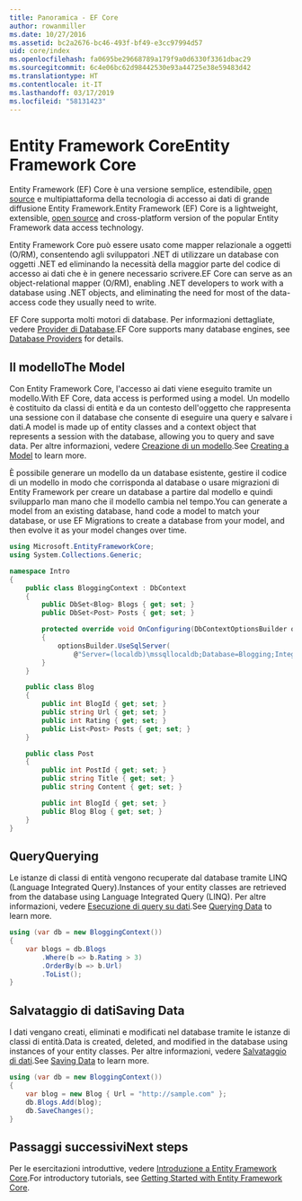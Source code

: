 ```yaml
---
title: Panoramica - EF Core
author: rowanmiller
ms.date: 10/27/2016
ms.assetid: bc2a2676-bc46-493f-bf49-e3cc97994d57
uid: core/index
ms.openlocfilehash: fa0695be29668789a179f9a0d6330f3361dbac29
ms.sourcegitcommit: 6c4e06bc62d98442530e93a44725e38e59483d42
ms.translationtype: HT
ms.contentlocale: it-IT
ms.lasthandoff: 03/17/2019
ms.locfileid: "58131423"
---
```

# <a name="entity-framework-core"></a><span data-ttu-id="20b0c-102">Entity Framework Core</span><span class="sxs-lookup"><span data-stu-id="20b0c-102">Entity Framework Core</span></span>

<span data-ttu-id="20b0c-103">Entity Framework (EF) Core è una versione semplice, estendibile, [open source](https://github.com/aspnet/EntityFrameworkCore) e multipiattaforma della tecnologia di accesso ai dati di grande diffusione Entity Framework.</span><span class="sxs-lookup"><span data-stu-id="20b0c-103">Entity Framework (EF) Core is a lightweight, extensible, [open source](https://github.com/aspnet/EntityFrameworkCore) and cross-platform version of the popular Entity Framework data access technology.</span></span>

<span data-ttu-id="20b0c-104">Entity Framework Core può essere usato come mapper relazionale a oggetti (O/RM), consentendo agli sviluppatori .NET di utilizzare un database con oggetti .NET ed eliminando la necessità della maggior parte del codice di accesso ai dati che è in genere necessario scrivere.</span><span class="sxs-lookup"><span data-stu-id="20b0c-104">EF Core can serve as an object-relational mapper (O/RM), enabling .NET developers to work with a database using .NET objects, and eliminating the need for most of the data-access code they usually need to write.</span></span>

<span data-ttu-id="20b0c-105">EF Core supporta molti motori di database. Per informazioni dettagliate, vedere [Provider di Database](providers/index.md).</span><span class="sxs-lookup"><span data-stu-id="20b0c-105">EF Core supports many database engines, see [Database Providers](providers/index.md) for details.</span></span>

## <a name="the-model"></a><span data-ttu-id="20b0c-106">Il modello</span><span class="sxs-lookup"><span data-stu-id="20b0c-106">The Model</span></span>

<span data-ttu-id="20b0c-107">Con Entity Framework Core, l'accesso ai dati viene eseguito tramite un modello.</span><span class="sxs-lookup"><span data-stu-id="20b0c-107">With EF Core, data access is performed using a model.</span></span> <span data-ttu-id="20b0c-108">Un modello è costituito da classi di entità e da un contesto dell'oggetto che rappresenta una sessione con il database che consente di eseguire una query e salvare i dati.</span><span class="sxs-lookup"><span data-stu-id="20b0c-108">A model is made up of entity classes and a context object that represents a session with the database, allowing you to query and save data.</span></span> <span data-ttu-id="20b0c-109">Per altre informazioni, vedere [Creazione di un modello](modeling/index.md).</span><span class="sxs-lookup"><span data-stu-id="20b0c-109">See [Creating a Model](modeling/index.md) to learn more.</span></span>

<span data-ttu-id="20b0c-110">È possibile generare un modello da un database esistente, gestire il codice di un modello in modo che corrisponda al database o usare migrazioni di Entity Framework per creare un database a partire dal modello e quindi svilupparlo man mano che il modello cambia nel tempo.</span><span class="sxs-lookup"><span data-stu-id="20b0c-110">You can generate a model from an existing database, hand code a model to match your database, or use EF Migrations to create a database from your model, and then evolve it as your model changes over time.</span></span>

``` csharp
using Microsoft.EntityFrameworkCore;
using System.Collections.Generic;

namespace Intro
{
    public class BloggingContext : DbContext
    {
        public DbSet<Blog> Blogs { get; set; }
        public DbSet<Post> Posts { get; set; }

        protected override void OnConfiguring(DbContextOptionsBuilder optionsBuilder)
        {
            optionsBuilder.UseSqlServer(
                @"Server=(localdb)\mssqllocaldb;Database=Blogging;Integrated Security=True");
        }
    }

    public class Blog
    {
        public int BlogId { get; set; }
        public string Url { get; set; }
        public int Rating { get; set; }
        public List<Post> Posts { get; set; }
    }

    public class Post
    {
        public int PostId { get; set; }
        public string Title { get; set; }
        public string Content { get; set; }

        public int BlogId { get; set; }
        public Blog Blog { get; set; }
    }
}
```

## <a name="querying"></a><span data-ttu-id="20b0c-111">Query</span><span class="sxs-lookup"><span data-stu-id="20b0c-111">Querying</span></span>

<span data-ttu-id="20b0c-112">Le istanze di classi di entità vengono recuperate dal database tramite LINQ (Language Integrated Query).</span><span class="sxs-lookup"><span data-stu-id="20b0c-112">Instances of your entity classes are retrieved from the database using Language Integrated Query (LINQ).</span></span> <span data-ttu-id="20b0c-113">Per altre informazioni, vedere [Esecuzione di query su dati](querying/index.md).</span><span class="sxs-lookup"><span data-stu-id="20b0c-113">See [Querying Data](querying/index.md) to learn more.</span></span>

``` csharp
using (var db = new BloggingContext())
{
    var blogs = db.Blogs
        .Where(b => b.Rating > 3)
        .OrderBy(b => b.Url)
        .ToList();
}
```

## <a name="saving-data"></a><span data-ttu-id="20b0c-114">Salvataggio di dati</span><span class="sxs-lookup"><span data-stu-id="20b0c-114">Saving Data</span></span>

<span data-ttu-id="20b0c-115">I dati vengano creati, eliminati e modificati nel database tramite le istanze di classi di entità.</span><span class="sxs-lookup"><span data-stu-id="20b0c-115">Data is created, deleted, and modified in the database using instances of your entity classes.</span></span> <span data-ttu-id="20b0c-116">Per altre informazioni, vedere [Salvataggio di dati](saving/index.md).</span><span class="sxs-lookup"><span data-stu-id="20b0c-116">See [Saving Data](saving/index.md) to learn more.</span></span>

``` csharp
using (var db = new BloggingContext())
{
    var blog = new Blog { Url = "http://sample.com" };
    db.Blogs.Add(blog);
    db.SaveChanges();
}
```

## <a name="next-steps"></a><span data-ttu-id="20b0c-117">Passaggi successivi</span><span class="sxs-lookup"><span data-stu-id="20b0c-117">Next steps</span></span>

<span data-ttu-id="20b0c-118">Per le esercitazioni introduttive, vedere [Introduzione a Entity Framework Core](get-started/index.md).</span><span class="sxs-lookup"><span data-stu-id="20b0c-118">For introductory tutorials, see [Getting Started with Entity Framework Core](get-started/index.md).</span></span>

